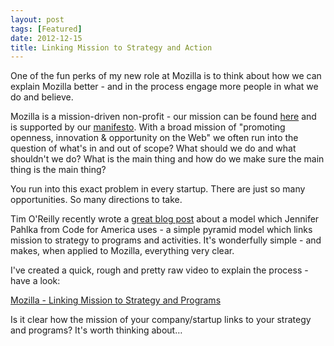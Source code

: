 ```yaml
---
layout: post
tags: [Featured]
date: 2012-12-15
title: Linking Mission to Strategy and Action
---
```

One of the fun perks of my new role at Mozilla is to think about how we can explain Mozilla better - and in the process engage more people in what we do and believe.

Mozilla is a mission-driven non-profit - our mission can be found [here](https://www.mozilla.org/en-US/mission/) and is supported by our [manifesto](https://www.mozilla.org/about/manifesto.en.html). With a broad mission of "promoting openness, innovation & opportunity on the Web" we often run into the question of what's in and out of scope? What should we do and what shouldn't we do? What is the main thing and how do we make sure the main thing is the main thing?

You run into this exact problem in every startup. There are just so many opportunities. So many directions to take.

Tim O'Reilly recently wrote a [great blog post](http://www.linkedin.com/today/post/article/20121119193311-16553-linking-mission-to-strategy-and-action) about a model which Jennifer Pahlka from Code for America uses - a simple pyramid model which links mission to strategy to programs and activities. It's wonderfully simple - and makes, when applied to Mozilla, everything very clear.

I've created a quick, rough and pretty raw video to explain the process - have a look:

[Mozilla - Linking Mission to Strategy and Programs](http://f.cl.ly/items/3j2n2M0d1Z2g1A3D3M3U/Mozilla_Pyramid_v2.mp4)

Is it clear how the mission of your company/startup links to your strategy and programs? It's worth thinking about…